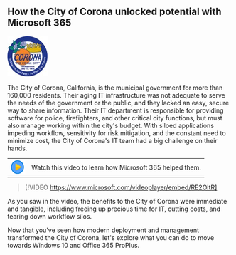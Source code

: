 
## How the City of Corona unlocked potential with Microsoft 365


![City of Corona](../media/cityofcorona.jpg)

The City of Corona, California, is the municipal government for more than 160,000 residents. Their aging IT infrastructure was not adequate to serve the needs of the government or the public, and they lacked an easy, secure way to share information. Their IT department is responsible for providing software for police, firefighters, and other critical city functions, but must also manage working within the city's budget. With siloed applications impeding workflow, sensitivity for risk mitigation, and the constant need to minimize cost, the City of Corona's IT team had a big challenge on their hands.

| | |
| ---- | ---- |
|![Icon indicating play video](../media/video_icon.png) | Watch this video to learn how Microsoft 365 helped them.|

> [!VIDEO https://www.microsoft.com/videoplayer/embed/RE2OltR]

As you saw in the video, the benefits to the City of Corona were immediate and tangible, including freeing up precious time for IT, cutting costs, and tearing down workflow silos.

Now that you've seen how modern deployment and management transformed the City of Corona, let's explore what you can do to move towards Windows 10 and Office 365 ProPlus.

